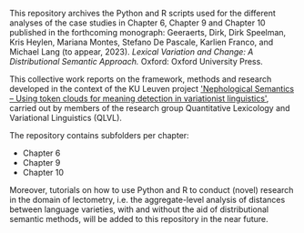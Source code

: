 This repository archives the Python and R scripts used for the different analyses of the case studies in Chapter 6, Chapter 9 and Chapter 10 published in the forthcoming monograph: Geeraerts, Dirk, Dirk Speelman, Kris Heylen, Mariana Montes, Stefano De Pascale, Karlien Franco, and Michael Lang (to appear, 2023). <i>Lexical Variation and Change: A Distributional Semantic Approach.</i> Oxford: Oxford University Press. 

This collective work reports on the framework, methods and research developed in the context of the KU Leuven project <a href="https://www.arts.kuleuven.be/ling/qlvl/projects/current/nephological-semantics">'Nephological Semantics – Using token clouds for meaning detection in variationist linguistics'</a>, carried out by members of the research group Quantitative Lexicology and Variational Linguistics (QLVL). 

The repository contains subfolders per chapter:
- Chapter 6
- Chapter 9
- Chapter 10

Moreover, tutorials on how to use Python and R to conduct (novel) research in the domain of lectometry, i.e. the aggregate-level analysis of distances between 
language varieties, with and without the aid of distributional semantic methods, will be added to this repository in the near future. 
